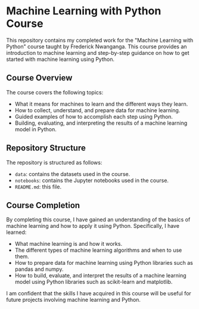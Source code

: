 # Machine Learning with Python Course

This repository contains my completed work for the "Machine Learning with Python" course taught by Frederick Nwanganga. This course provides an introduction to machine learning and step-by-step guidance on how to get started with machine learning using Python.


## Course Overview

The course covers the following topics:

- What it means for machines to learn and the different ways they learn.
- How to collect, understand, and prepare data for machine learning.
- Guided examples of how to accomplish each step using Python.
- Building, evaluating, and interpreting the results of a machine learning model in Python.

## Repository Structure

The repository is structured as follows:

- `data`: contains the datasets used in the course.
- `notebooks`: contains the Jupyter notebooks used in the course.
- `README.md`: this file.


## Course Completion

By completing this course, I have gained an understanding of the basics of machine learning and how to apply it using Python. Specifically, I have learned:

- What machine learning is and how it works.
- The different types of machine learning algorithms and when to use them.
- How to prepare data for machine learning using Python libraries such as pandas and numpy.
- How to build, evaluate, and interpret the results of a machine learning model using Python libraries such as scikit-learn and matplotlib.

I am confident that the skills I have acquired in this course will be useful for future projects involving machine learning and Python.
